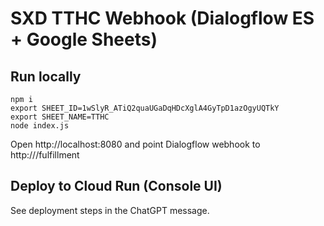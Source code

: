 
# SXD TTHC Webhook (Dialogflow ES + Google Sheets)

## Run locally
```
npm i
export SHEET_ID=1wSlyR_ATiQ2quaUGaDqHDcXglA4GyTpD1azOgyUQTkY
export SHEET_NAME=TTHC
node index.js
```
Open http://localhost:8080 and point Dialogflow webhook to http://<public-url>/fulfillment

## Deploy to Cloud Run (Console UI)
See deployment steps in the ChatGPT message.
